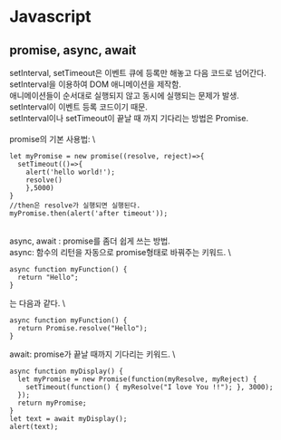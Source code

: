 # Javascript
## promise, async, await
setInterval, setTimeout은 이벤트 큐에 등록만 해놓고 다음 코드로 넘어간다. \
setInterval을 이용하여 DOM 애니메이션을 제작함. \
애니메이션들이 순서대로 실행되지 않고 동시에 실행되는 문제가 발생. \
setInterval이 이벤트 등록 코드이기 때문. \
setInterval이나 setTimeout이 끝날 때 까지 기다리는 방법은 Promise. \
\
promise의 기본 사용법: \
```
let myPromise = new promise((resolve, reject)=>{
  setTimeout(()=>{
    alert('hello world!');
    resolve()
    },5000)
}
//then은 resolve가 실행되면 실행된다.
myPromise.then(alert('after timeout'));
```
\
async, await : promise를 좀더 쉽게 쓰는 방법. \
async: 함수의 리턴을 자동으로 promise형태로 바꿔주는 키워드. \
```
async function myFunction() {
  return "Hello";
}
```
는 다음과 같다. \
```
async function myFunction() {
  return Promise.resolve("Hello");
}
```
await: promise가 끝날 때까지 기다리는 키워드. \ 
```
async function myDisplay() {
  let myPromise = new Promise(function(myResolve, myReject) {
    setTimeout(function() { myResolve("I love You !!"); }, 3000);
  });
  return myPromise;
}
let text = await myDisplay();
alert(text);
```
